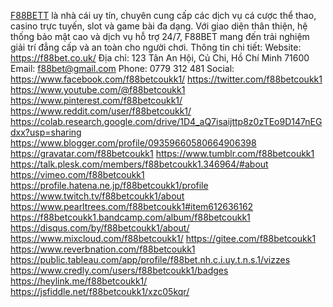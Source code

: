 [F88BETT](https://f88bet.co.uk/) là nhà cái uy tín, chuyên cung cấp các dịch vụ cá cược thể thao, casino trực tuyến, slot và game bài đa dạng. Với giao diện thân thiện, hệ thống bảo mật cao và dịch vụ hỗ trợ 24/7, F88BET mang đến trải nghiệm giải trí đẳng cấp và an toàn cho người chơi.
Thông tin chi tiết:
Website: https://f88bet.co.uk/
Địa chỉ: 123 Tân An Hội, Củ Chi, Hồ Chí Minh 71600
Email: f88bet@gmail.com
Phone: 0779 312 481
Social:
https://www.facebook.com/f88betcoukk1/
https://twitter.com/f88betcoukk1
https://www.youtube.com/@f88betcoukk1
https://www.pinterest.com/f88betcoukk1/
https://www.reddit.com/user/f88betcoukk1/
https://colab.research.google.com/drive/1D4_aQ7isaijttp8z0zTEo9D147nEGdxx?usp=sharing
https://www.blogger.com/profile/09359660580664906398
https://gravatar.com/f88betcoukk1
https://www.tumblr.com/f88betcoukk1
https://talk.plesk.com/members/f88betcoukk1.346964/#about
https://vimeo.com/f88betcoukk1
https://profile.hatena.ne.jp/f88betcoukk1/profile
https://www.twitch.tv/f88betcoukk1/about
https://www.pearltrees.com/f88betcoukk1#item612636162
https://f88betcoukk1.bandcamp.com/album/f88betcoukk1
https://disqus.com/by/f88betcoukk1/about/
https://www.mixcloud.com/f88betcoukk1/
https://gitee.com/f88betcoukk1
https://www.reverbnation.com/f88betcoukk1
https://public.tableau.com/app/profile/f88bet.nh.c.i.uy.t.n.s.1/vizzes
https://www.credly.com/users/f88betcoukk1/badges
https://heylink.me/f88betcoukk1/
https://jsfiddle.net/f88betcoukk1/xzc05kqr/


